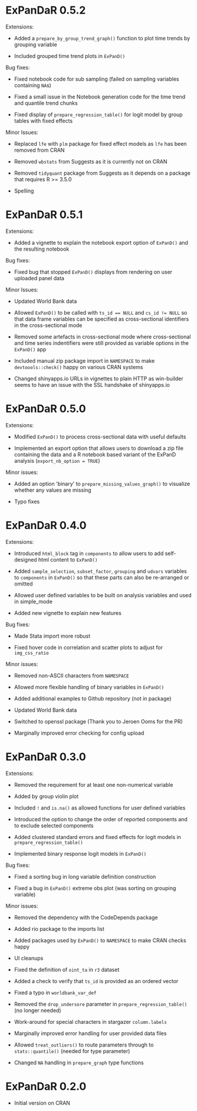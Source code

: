 # ExPanDaR 0.5.2

Extensions:

* Added a `prepare_by_group_trend_graph()` function to plot time trends by
grouping variable

* Included grouped time trend plots in `ExPanD()`


Bug fixes:

* Fixed notebook code for sub sampling (failed on sampling variables containing `NA`s) 

* Fixed a small issue in the Notebook generation code for the time trend and
quantile trend chunks

* Fixed display of `prepare_regression_table()` for logit model by group tables
with fixed effects


Minor Issues:

* Replaced `lfe` with `plm` package for fixed effect models as `lfe` has been
removed from CRAN

* Removed `wbstats` from Suggests as it is currently not on CRAN

* Removed `tidyquant` package from Suggests as it depends on a package that
requires R >= 3.5.0

* Spelling


# ExPanDaR 0.5.1

Extensions:

* Added a vignette to explain the notebook export option of `ExPanD()` and the 
resulting notebook


Bug fixes:

* Fixed bug that stopped `ExPanD()` displays from rendering on user uploaded 
panel data


Minor Issues: 

* Updated World Bank data

* Allowed `ExPanD()` to be called with `ts_id == NULL` and `cs_id != NULL` so
that data frame variables can be specified as cross-sectional identifiers
in the cross-sectional mode

* Removed some artefacts in cross-sectional mode where cross-sectional and
time series indentifiers were still provided as variable options in the 
`ExPanD()` app

* Included manual zip package import in `NAMESPACE` to make `devtoools::check()` 
happy on various CRAN systems

* Changed shinyapps.io URLs in vignettes to plain HTTP as win-builder seems to
have an issue with the SSL handshake of shinyapps.io


# ExPanDaR 0.5.0

Extensions:

* Modified `ExPanD()` to process cross-sectional data with useful defaults

* Implemented an export option that allows users to download a 
zip file containing the data and a R notebook based variant of the ExPanD
analysis (`export_nb_option = TRUE`)


Minor issues:

* Added an option 'binary' to `prepare_missing_values_graph()` to visualize 
whether any values are missing

* Typo fixes


# ExPanDaR 0.4.0

Extensions:

* Introduced `html_block` tag in `components` to allow users to add 
self-designed html content to `ExPanD()`

* Added `sample_selection`, `subset_factor`, `grouping` and `udvars` variables 
to `components` in `ExPanD()` so that these parts can also be re-arranged 
or omitted

* Allowed user defined variables to be built on analysis variables and used
in simple_mode

* Added new vignette to explain new features


Bug fixes:

* Made Stata import more robust

* Fixed hover code in correlation and scatter plots to adjust for 
`img_css_ratio`


Minor issues:

* Removed non-ASCII characters from `NAMESPACE`

* Allowed more flexible handling of binary variables in `ExPanD()`

* Added additional examples to Github repository (not in package)

* Updated World Bank data

* Switched to openssl package (Thank you to Jeroen Ooms for the PR)

* Marginally improved error checking for config upload


# ExPanDaR 0.3.0

Extensions:

* Removed the requirement for at least one non-numerical variable

* Added by group violin plot

* Included `!` and `is.na()` as allowed functions for user defined variables

* Introduced the option to change the order of reported components and to 
exclude selected components

* Added clustered standard errors and fixed effects for logit models in 
`prepare_regression_table()`

* Implemented binary response logit models in `ExPanD()`


Bug fixes:

* Fixed a sorting bug in long variable definition construction

* Fixed a bug in `ExPanD()` extreme obs plot (was sorting on grouping variable)


Minor issues:

* Removed the dependency with the CodeDepends package

* Added rio package to the imports list

* Added packages used by `ExPanD()` to `NAMESPACE` to make CRAN checks happy

* UI cleanups

* Fixed the definition of `oint_ta` in `r3` dataset

* Added a check to verify that `ts_id` is provided as an ordered vector 

* Fixed a typo in `worldbank_var_def`

* Removed the `drop_undersore` parameter in `prepare_regression_table()` 
(no longer needed)

* Work-around for special characters in stargazer `column.labels`

* Marginally improved error handling for user provided data files

* Allowed `treat_outliers()` to route parameters through to `stats::quantile()` 
(needed for type parameter)

* Changed `NA` handling in `prepare_graph` type functions


# ExPanDaR 0.2.0

* Initial version on CRAN

